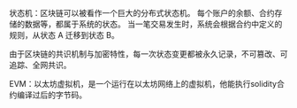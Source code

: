 状态机：区块链可以被看作一个巨大的分布式状态机。
每个账户的余额、合约存储的数据等，都属于系统的状态。
当一笔交易发生时，系统会根据合约中定义的规则，从状态 A 迁移到状态 B。

由于区块链的共识机制与加密特性，每一次状态变更都被永久记录，不可篡改、可追踪、全网共识。

EVM：以太坊虚拟机，是一个运行在以太坊网络上的虚拟机，他能执行solidity合约编译过后的字节码。
